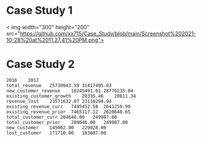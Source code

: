 # Case Study 1

< img width="300" height="200" src="https://github.com/xx715/Case_Study/blob/main/Screenshot%202021-10-28%20at%2011.27.41%20PM.png">

# Case Study 2
```
2016	2017
total_revenue	25730943.59	31417495.03
new_customer_revenue	18245491.01	28776235.04
existing_customer_growth	20335.46	20611.34
revenue_lost	21571632.07	23110294.94
existing_revenue_curr	7485452.58	2641259.99
existing_revenue_prior	7465117.12	2620648.65
total_customer_curr	204646.00	249987.00
total_customer_prior	204646.00	249987.00
new_customer	145062.00	229028.00
lost_customer	171710.00	183687.00
```
